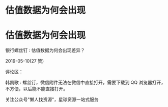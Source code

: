 # 估值数据为何会出现

# 估值数据为何会出现

银行螺丝钉 : 估值数据为何会出现差异？

2019-05-10(27 赞)

评论区：

韩凯歌 : 螺丝钉，微信附件无法在微信中直接打开，需要下载到 QQ 浏览器打开，不方便，以后能不能直接打开。

关注公众号"懒人找资源"，星球资源一站式服务
